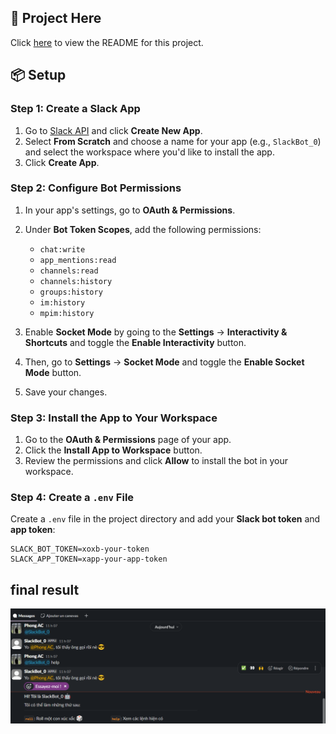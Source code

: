 ## 📎 Project Here
Click [here](./SlackBot/Slackbot/readme.md) to view the README for this project.

## 📦 Setup

### Step 1: Create a Slack App

1. Go to [Slack API](https://api.slack.com/apps) and click **Create New App**.
2. Select **From Scratch** and choose a name for your app (e.g., `SlackBot_0`) and select the workspace where you'd like to install the app.
3. Click **Create App**.

### Step 2: Configure Bot Permissions

1. In your app's settings, go to **OAuth & Permissions**.
2. Under **Bot Token Scopes**, add the following permissions:
   - `chat:write`
   - `app_mentions:read`
   - `channels:read`
   - `channels:history`
   - `groups:history`
   - `im:history`
   - `mpim:history`

3. Enable **Socket Mode** by going to the **Settings** → **Interactivity & Shortcuts** and toggle the **Enable Interactivity** button.
4. Then, go to **Settings** → **Socket Mode** and toggle the **Enable Socket Mode** button.
5. Save your changes.

### Step 3: Install the App to Your Workspace

1. Go to the **OAuth & Permissions** page of your app.
2. Click the **Install App to Workspace** button.
3. Review the permissions and click **Allow** to install the bot in your workspace.

### Step 4: Create a `.env` File

Create a `.env` file in the project directory and add your **Slack bot token** and **app token**:

```env
SLACK_BOT_TOKEN=xoxb-your-token
SLACK_APP_TOKEN=xapp-your-app-token
```
## final result
![Bot replying in Slack](https://github.com/nvpoint/SlackBot/blob/main/image/image.png)
